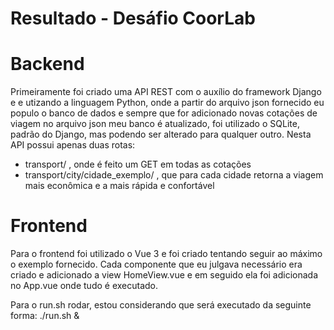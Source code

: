 # Resultado - Desáfio CoorLab

# Backend
  Primeiramente foi criado uma API REST com o auxílio do framework Django e e utizando a linguagem Python, onde a partir do arquivo json fornecido eu populo o banco de dados e sempre que for adicionado novas cotações de viagem no arquivo json meu banco é atualizado, foi utilizado o SQLite, padrão do Django, mas podendo ser alterado para qualquer outro. Nesta API possui apenas duas rotas:
  - transport/ , onde é feito um GET em todas as cotações
  - transport/city/cidade_exemplo/ , que para cada cidade retorna a viagem mais econômica e a mais rápida e confortável

# Frontend
  Para o frontend foi utilizado o Vue 3 e foi criado tentando seguir ao máximo o exemplo fornecido. Cada componente que eu julgava necessário era criado e adicionado a view HomeView.vue e em seguido ela foi adicionada no App.vue onde tudo é executado.

  Para o run.sh rodar, estou considerando que será executado da seguinte forma: ./run.sh &
